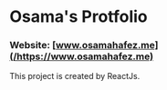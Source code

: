 # Osama's Protfolio

### **Website:** [www.osamahafez.me](/https://www.osamahafez.me)

This project is created by ReactJs.
